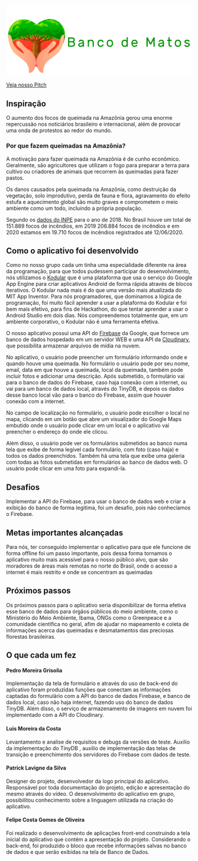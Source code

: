 <img src="BancoDeMatos/assets/Logo_Extenso.png">


[Veja nosso Pitch](https://www.youtube.com/watch?v=3bveAjKVvx0&feature=emb_title)

## Inspiração

O aumento dos focos de queimada na Amazônia gerou uma enorme repercussão nos noticiários brasileiro e internacional, além de provocar uma onda de protestos ao redor do mundo.

### Por que fazem queimadas na Amazônia?

A motivação para fazer queimada na Amazônia é de cunho econômico. Geralmente, são agricultores que utilizam o fogo para preparar a terra para cultivo ou criadores de animais que recorrem às queimadas para fazer pastos. 

Os danos causados pela queimada na Amazônia, como destruição da vegetação, solo improdutivo, perda de fauna e flora, agravamento do efeito estufa e aquecimento global são muito graves e comprometem o meio ambiente como um todo, incluindo a própria população. 

Segundo os [dados do INPE](http://queimadas.dgi.inpe.br//queimadas/portal) para o ano de 2018. No Brasil houve um total de 151.889 focos de incêndios, em 2019 206.884 focos de incêndios e em 2020 estamos em 19.710 focos de incêndios registrados até 12/06/2020.


## Como o aplicativo foi desenvolvido

Como no nosso grupo cada um tinha uma especialidade diferente na área da programação, para que todos pudessem participar do desenvolvimento, nós utilizamos o [Kodular](https://www.kodular.io/) que é uma plataforma que usa o serviço do Google App Engine para criar aplicativos Android de forma rápida através de blocos iterativos. O Kodular nada mais é do que uma versão mais atualizada do MIT App Inventor. Para nós programadores, que dominamos a lógica de programação, foi muito fácil aprender a usar a plataforma do Kodular e foi bem mais efetivo, para fins de Hackathon, do que tentar aprender a usar o Android Studio em dois dias. Nós compreendemos totalmente que, em um ambiente corporativo, o Kodular não é uma ferramenta efetiva.

O nosso aplicativo possui uma API do [Firebase](https://firebase.google.com/) da Google, que fornece um banco de dados hospedado em um servidor WEB e uma API da [Cloudinary](https://cloudinary.com/), que possibilita armazenar arquivos de mídia na nuvem.

No aplicativo, o usuário pode preencher um formulário informando onde e quando houve uma queimada. No formulário o usuário pode por seu nome, email, data em que houve a queimada, local da queimada, também pode incluir fotos e adicionar uma descrição. Após submetido, o formulário vai para o banco de dados do Firebase, caso haja conexão com a internet, ou vai para um banco de dados local, através do TinyDB, e depois os dados desse banco local vão para o banco do Firebase, assim que houver conexão com a internet.

No campo de localização no formulário, o usuário pode escolher o local no mapa, clicando em um botão que abre um visualizador do Google Maps embutido onde o usuário pode clicar em um local e o aplicativo vai preencher o endereço do onde ele clicou.

Além disso, o usuário pode ver os formulários submetidos ao banco numa tela que exibe de forma legível cada formulário, com foto (caso haja) e todos os dados preenchidos. Também há uma tela que exibe uma galeria com todas as fotos submetidas em formulários ao banco de dados web. O usuário pode clicar em uma foto para expandí-la.



## Desafios

Implementar a API do Firebase, para usar o banco de dados web e criar a exibição do banco de forma legítima, foi um desafio, pois não conhecíamos o Firebase.


## Metas importantes alcançadas

Para nós, ter conseguido implementar o aplicativo para que ele funcione de forma offline foi um passo importante, pois dessa forma tornamos o aplicativo muito mais acessível para o nosso público alvo, que são moradores de áreas mais remotas no norte do Brasil, onde o acesso a internet é mais restrito e onde se concentram as queimadas


## Próximos passos

Os próximos passos para o aplicativo seria disponibilizar de forma efetiva esse banco de dados para órgãos públicos do meio ambiente, como o Ministério do Meio Ambiente, Ibama, ONGs como o Greenpeace e a comunidade científica no geral, afim de ajudar no mapeamento e coleta de informações acerca das queimadas e desmatamentos das preciosas florestas brasileiras.

## O que cada um fez
#### Pedro Moreira Grisolia 
Implementação da tela de formulário e através do uso de back-end do aplicativo foram produzidas funções que conectam as informações captadas do formulário com a API do banco de dados Firebase, e banco de dados local, caso não haja internet, fazendo uso do banco de dados TinyDB. Além disso, o serviço de armazenamento de imagens em nuvem foi implementado com a API do Cloudinary.
#### Luis Moreira da Costa
 Levantamento e analise de requisitos e debugs da versões de teste. Auxilio da implementação do TinyDB , auxilio de implementação das telas de transição e preenchimento dos servidores do Firebase com dados de teste.

#### Patrick Lavigne da Silva
Designer do projeto, desenvolvedor da logo principal do aplicativo. Responsável por toda documentação do projeto, edição e apresentação do mesmo através do vídeo.  O desenvolvimento do aplicativo em grupo, possibilitou conhecimento sobre a linguagem utilizada na criação do aplicativo.

#### Felipe Costa Gomes de Oliveira
 Foi realizado o desenvolvimento de aplicações front-end construindo a tela inicial do aplicativo que contém a apresentação do projeto. Considerando o back-end, foi produzido o bloco que recebe informações salvas no banco de dados e que serão exibidas na tela de Banco de Dados.

